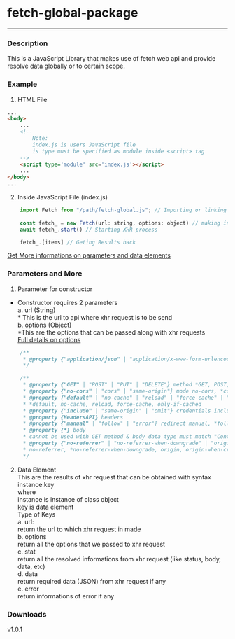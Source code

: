 # fetch-global-package
___________________________________________
### Description
This is a JavaScript Library that makes use of fetch web api and provide resolve data globally or to certain scope.

### Example
1. HTML File
````html
...
<body>
    ...
    <!--
        Note:
        index.js is users JavaScript file
        is type must be specified as module inside <script> tag
    -->
    <script type='module' src='index.js'></script>
    ...
</body>
...
````
2. Inside JavaScript File (index.js)
````javascript
    import Fetch from "/path/fetch-global.js"; // Importing or linking library with javascript file
    
    const fetch_ = new Fetch(url: string, options: object) // making instance of Fetch class
    await fetch_.start() // Starting XHR process

    fetch_.[items] // Geting Results back
````
[Get More informations on parameters and data elements](#parameters-and-more)

### Parameters and More
1. Parameter for constructor
* Constructor requires 2 parameters  
    a. url (String)    
      * This is the url to api where xhr request is to be send  
    b. options (Object)    
      *This are the options that can be passed along with xhr requests   
[Full details on options](https://developer.mozilla.org/en-US/docs/Web/API/fetch)  
````javascript  
    /**
     * @property {"application/json" | "application/x-www-form-urlencoded"} ContentType
     */

    /**
     * @property {"GET" | "POST" | "PUT" | "DELETE"} method *GET, POST, PUT, DELETE, etc.  
     * @property {"no-cors" | "cors" | "same-origin"} mode no-cors, *cors, same-origin  
     * @property {"default" | "no-cache" | "reload" | "force-cache" | "only-if-cached"} cache   
     * *default, no-cache, reload, force-cache, only-if-cached  
     * @property {"include" | "same-origin" | "omit"} credentials include, *same-origin, omit  
     * @property {HeadersAPI} headers  
     * @property {"manual" | "follow" | "error"} redirect manual, *follow, error  
     * @property {*} body   
     * cannot be used with GET method & body data type must match "Content-Type" header (content to be send)  
     * @property {"no-referrer" | "no-referrer-when-downgrade" | "origin" | "origin-when-cross-origin" | "same-origin" | "strict-origin" | "strict-origin-when-cross-origin" | "unsafe-url"} referrerPolicy   
     * no-referrer, *no-referrer-when-downgrade, origin, origin-when-cross-origin, same-origin, strict-origin, strict-origin-when-cross-origin, unsafe-url
     */
````
2. Data Element  
    This are the results of xhr request that can be obtained with syntax  
        instance.key  
        where  
            instance is instance of class object  
            key is data element  
    Type of Keys  
        a. url:  
            return the url to which xhr request in made  
        b. options  
            return all the options that we passed to xhr request  
        c. stat  
            return all the resolved informations from xhr request (like status, body, data, etc)  
        d. data  
            return required data (JSON) from xhr request if any  
        e. error  
            return informations of error if any  
### Downloads
v1.0.1
